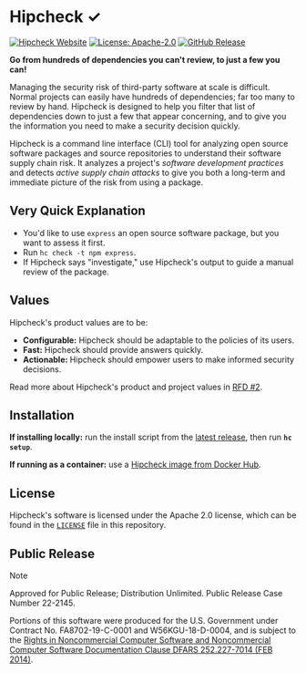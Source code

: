 # Hipcheck &#x2713;

[![Hipcheck Website](https://img.shields.io/badge/Hipcheck%20Website-blue)][website]
[![License: Apache-2.0](https://img.shields.io/github/license/mitre/hipcheck)][license]
[![GitHub Release](https://img.shields.io/github/v/release/mitre/hipcheck)][release]

__Go from hundreds of dependencies you can't review, to just a few you can!__

Managing the security risk of third-party software at scale is difficult. Normal
projects can easily have hundreds of dependencies; far too many to review by hand.
Hipcheck is designed to help you filter that list of dependencies down to just
a few that appear concerning, and to give you the information you need to make
a security decision quickly.

Hipcheck is a command line interface (CLI) tool for analyzing open source
software packages and source repositories to understand their software supply
chain risk. It analyzes a project's _software development practices_ and
detects _active supply chain attacks_ to give you both a long-term and immediate
picture of the risk from using a package.

## Very Quick Explanation

- You'd like to use `express` an open source software package, but you want to assess it first.
- Run `hc check -t npm express`.
- If Hipcheck says "investigate," use Hipcheck's output to guide a manual review of the package.

## Values

Hipcheck's product values are to be:

* __Configurable:__ Hipcheck should be adaptable to the policies of its users.
* __Fast:__ Hipcheck should provide answers quickly.
* __Actionable:__ Hipcheck should empower users to make informed security decisions.

Read more about Hipcheck's product and project values in [RFD #2][rfd_2].

## Installation

__If installing locally:__ run the install script from the [latest release][release],
then run __`hc setup`__.

__If running as a container:__ use a [Hipcheck image from
Docker Hub][docker].

## License

Hipcheck's software is licensed under the Apache 2.0 license, which can be found in
the [`LICENSE`](LICENSE) file in this repository.

## Public Release

> [!NOTE]
> Approved for Public Release; Distribution Unlimited. Public Release Case Number 22-2145.
>
> Portions of this software were produced for the U.S. Government under Contract No.
> FA8702-19-C-0001 and W56KGU-18-D-0004, and is subject to the [Rights in Noncommercial
> Computer Software and Noncommercial Computer Software Documentation Clause DFARS
> 252.227-7014 (FEB 2014)][dfars].


[dfars]: https://www.acquisition.gov/dfars/252.227-7014-rights-other-commercial-computer-software-and-other-commercial-computer-software-documentation.
[docker]: https://hub.docker.com/r/mitre/hipcheck
[install]: https://mitre.github.io/hipcheck/install
[license]: https://github.com/mitre/hipcheck/blob/main/LICENSE
[release]: https://github.com/mitre/hipcheck/releases/latest
[rfd_2]: https://mitre.github.io/hipcheck/rfds/0002
[website]: https://mitre.github.io/hipcheck
